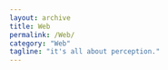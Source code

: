 ```yaml
---
layout: archive
title: Web
permalink: /Web/
category: "Web"
tagline: "it's all about perception."
---
```

